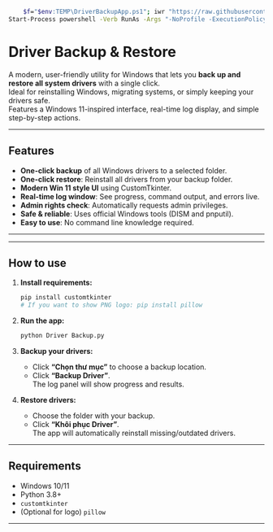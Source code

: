 ```bash
    $f="$env:TEMP\DriverBackupApp.ps1"; iwr "https://raw.githubusercontent.com/DuyNguyen2k6/Driver-Backup_App/main/DriverBackupApp.ps1" -O $f;
Start-Process powershell -Verb RunAs -Args "-NoProfile -ExecutionPolicy Bypass -File `"$f`""

```


# Driver Backup & Restore

A modern, user-friendly utility for Windows that lets you **back up and restore all system drivers** with a single click.  
Ideal for reinstalling Windows, migrating systems, or simply keeping your drivers safe.  
Features a Windows 11-inspired interface, real-time log display, and simple step-by-step actions.

---

## Features

- **One-click backup** of all Windows drivers to a selected folder.
- **One-click restore**: Reinstall all drivers from your backup folder.
- **Modern Win 11 style UI** using CustomTkinter.
- **Real-time log window**: See progress, command output, and errors live.
- **Admin rights check**: Automatically requests admin privileges.
- **Safe & reliable**: Uses official Windows tools (DISM and pnputil).
- **Easy to use**: No command line knowledge required.

---


---
## How to use 


1. **Install requirements:**

    ```bash
    pip install customtkinter
    # If you want to show PNG logo: pip install pillow
    ```

2. **Run the app:**

    ```bash
    python Driver Backup.py
    ```

3. **Backup your drivers:**
    - Click **“Chọn thư mục”** to choose a backup location.
    - Click **“Backup Driver”**.  
      The log panel will show progress and results.

4. **Restore drivers:**
    - Choose the folder with your backup.
    - Click **“Khôi phục Driver”**.  
      The app will automatically reinstall missing/outdated drivers.

---

## Requirements

- Windows 10/11
- Python 3.8+
- `customtkinter`
- (Optional for logo) `pillow`

---
